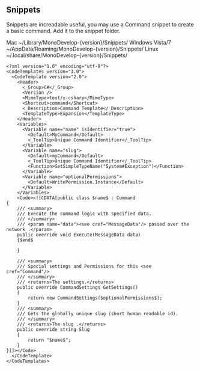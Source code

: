 ## Snippets
Snippets are increadable useful, you may use a Command snippet to create a basic command. Add it to the snippet folder.

Mac                 ~/Library/MonoDevelop-{version}/Snippets/
Windows Vista/7     ~/AppData/Roaming/MonoDevelop-{version}/Snippets/
Linux               ~/.local/share/MonoDevelop-{version}/Snippets/

```
<?xml version="1.0" encoding="utf-8"?>
<CodeTemplates version="3.0">
  <CodeTemplate version="2.0">
    <Header>
      <_Group>C#</_Group>
      <Version />
      <MimeType>text/x-csharp</MimeType>
      <Shortcut>command</Shortcut>
      <_Description>Command Template</_Description>
      <TemplateType>Expansion</TemplateType>
    </Header>
    <Variables>
      <Variable name="name" isIdentifier="true">
        <Default>MyCommand</Default>
        <_ToolTip>Unique Command Identifier</_ToolTip>
      </Variable>
      <Variable name="slug">
        <Default>myCommand</Default>
        <_ToolTip>Unique Command Identifier</_ToolTip>
        <Function>GetSimpleTypeName("System#Exception")</Function>
      </Variable>
      <Variable name="optionalPermissions">
        <Default>WritePermission.Instance</Default>
      </Variable>
    </Variables>
    <Code><![CDATA[public class $name$ : Command
{
    /// <summary>
    /// Execute the command logic with specified data.
    /// </summary>
    /// <param name="data"><see cref="MessageData"/> passed over the network .</param>
    public override void Execute(MessageData data)
    {$end$

    }

    /// <summary>
    /// Special settings and Permissions for this <see cref="Command"/>
    /// </summary>
    /// <returns>The settings.</returns>
    public override CommandSettings GetSettings()
    {
        return new CommandSettings($optionalPermissions$);
    }
    /// <summary>
    /// Gets the globally unique slug (short human readable id).
    /// </summary>
    /// <returns>The slug .</returns>
    public override string Slug
    {
        return "$name$";
    }
}]]></Code>
  </CodeTemplate>
</CodeTemplates>
```
